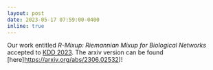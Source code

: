```yaml
---
layout: post
date: 2023-05-17 07:59:00-0400
inline: true
---
```


Our work entitled *R-Mixup: Riemannian Mixup for Biological Networks* accepted to [KDD 2023](https://kdd.org/kdd2023/). The arxiv version can be found [here]https://arxiv.org/abs/2306.02532)!